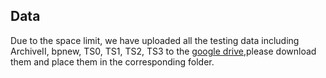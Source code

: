 ## Data

Due to the space limit, we have uploaded all the testing data including ArchiveII, bpnew, TS0, TS1, TS2, TS3 to the [google drive](),please download them and place them in the corresponding folder.

